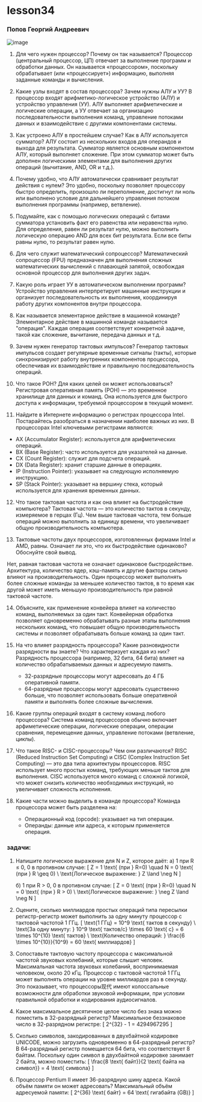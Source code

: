 # lesson34
### Попов Георгий Андреевич

![image](https://github.com/user-attachments/assets/3eac1c7a-d657-4f59-b5e0-adff704a904d)

1. Для чего нужен процессор? Почему он так называется?
   Процессор (центральный процессор, ЦП) отвечает за выполнение программ и обработки данных. Он называется «процессором», поскольку обрабатывает (или «процессирует») информацию, выполняя заданные команды и вычисления.

2. Какие узлы входят в состав процессора? Зачем нужны АЛУ и УУ?
   В процессор входят арифметико-логическое устройство (АЛУ) и устройство управления (УУ). АЛУ выполняет арифметические и логические операции, а УУ отвечает за организацию последовательности выполнения команд, управление потоками данных и взаимодействие с другими компонентами системы.

3. Как устроено АЛУ в простейшем случае? Как в АЛУ используется сумматор?
   АЛУ состоит из нескольких входов для операндов и выхода для результата. Сумматор является основным компонентом АЛУ, который выполняет сложение. При этом сумматор может быть дополнен логическими элементами для выполнения других операций (вычитание, AND, OR и т.д.).

4. Почему удобно, что АЛУ автоматически сравнивает результат действия с нулем?
   Это удобно, поскольку позволяет процессору быстро определить, произошло ли переполнение, достигнут ли ноль или выполнено условие для дальнейшего управления потоком выполнения программы (например, ветвление).

5. Подумайте, как с помощью логических операций с битами сумматора установить факт его равенства или неравенства нулю.
   Для определения, равен ли результат нулю, можно выполнить логическую операцию AND для всех бит результата. Если все биты равны нулю, то результат равен нулю.

6. Для чего служит математический сопроцессор?
   Математический сопроцессор (FPU) предназначен для выполнения сложных математических вычислений с плавающей запятой, освобождая основной процессор для выполнения других задач.

7. Какую роль играет УУ в автоматическом выполнении программ?
   Устройство управления интерпретирует машинные инструкции и организует последовательность их выполнения, координируя работу других компонентов внутри процессора.

8. Как называется элементарное действие в машинной команде?
   Элементарное действие в машинной команде называется "операция". Каждая операция соответствует конкретной задаче, такой как сложение, вычитание, передача данных и т.д.

9. Зачем нужен генератор тактовых импульсов?
   Генератор тактовых импульсов создает регулярные временные сигналы (такты), которые синхронизируют работу внутренних компонентов процессора, обеспечивая их взаимодействие и правильную последовательность операций.

10. Что такое РОН? Для каких целей он может использоваться?
    Регистровая оперативная память (РОН) — это временное хранилище для данных и команд. Она используется для быстрого доступа к информации, требуемой процессором в текущий момент.

11. Найдите в Интернете информацию о регистрах процессора Intel. Постарайтесь разобраться в назначении наиболее важных из них.
    В процессорах Intel ключевыми регистрами являются:
   - AX (Accumulator Register): используется для арифметических операций.
   - BX (Base Register): часто используется для указателей на данные.
   - CX (Count Register): служит для подсчета операций.
   - DX (Data Register): хранит старшие данные в операциях.
   - IP (Instruction Pointer): указывает на следующую исполняемую инструкцию.
   - SP (Stack Pointer): указывает на вершину стека, который используется для хранения временных данных.

12. Что такое тактовая частота и как она влияет на быстродействие компьютера?
    Тактовая частота — это количество тактов в секунду, измеряемое в герцах (Гц). Чем выше тактовая частота, тем больше операций можно выполнить за единицу времени, что увеличивает общую производительность компьютера.

13. Тактовые частоты двух процессоров, изготовленных фирмами Intel и AMD, равны. Означает ли это, что их быстродействие одинаково? Обоснуйте свой вывод.

Нет, равная тактовая частота не означает одинаковое быстродействие. Архитектура, количество ядер, кэш-память и другие факторы сильно влияют на производительность. Один процессор может выполнять более сложные команды за меньшее количество тактов, в то время как другой может иметь меньшую производительность при равной тактовой частоте.

14. Объясните, как применение конвейера влияет на количество команд, выполняемых за один такт.
    Конвейерная обработка позволяет одновременно обрабатывать разные этапы выполнения нескольких команд, что повышает общую производительность системы и позволяет обрабатывать больше команд за один такт.

15. На что влияет разрядность процессора? Какие разновидности разрядности вы знаете? Что характеризует каждая из них?
    Разрядность процессора (например, 32 бита, 64 бита) влияет на количество обрабатываемых данных и адресуемую память. 
    - 32-разрядные процессоры могут адресовать до 4 ГБ оперативной памяти.
    - 64-разрядные процессоры могут адресовать существенно больше, что позволяет использовать больше оперативной памяти и выполнять более сложные вычисления.

16. Какие группы операций входят в систему команд любого процессора?
    Система команд процессоров обычно включает арфиметические операции, логические операции, операции сравнения, перемещение данных, управление потоками (ветвление, циклы).

17. Что такое RISC- и CISC-процессоры? Чем они различаются?
    RISC (Reduced Instruction Set Computing) и CISC (Complex Instruction Set Computing) — это два типа архитектуры процессоров.
    RISC использует много простых команд, требующих меньше тактов для выполнения.
    CISC используется много команд с сложной логикой, что может снизить количество необходимых инструкций, но увеличивает сложность исполнения.

19. Какие части можно выделить в команде процессора?
    Команда процессора может быть разделена на:
    - Операционный код (opcode): указывает на тип операции.
    - Операнды: данные или адреса, к которым применяется операция.
   
### задачи:

1. Напишите логическое выражение для N и Z, которое даёт:
   а) 1 при R ≤ 0, 0 в противном случае:
   [
   Z = 1 \text{ (при } R=0) \quad N = 0 \text{ (при } R \geq 0) \\
   \text{Логическое выражение: } Z \land \neg N
   \]
   
   б) 1 при R > 0, 0 в противном случае:
   [
   Z = 0 \text{ (при } R=0) \quad N = 0 \text{ (при } R > 0) \\
   \text{Логическое выражение: } \neg Z \land \neg N
   \]

2. Оцените, сколько миллиардов простых операций типа пересылки регистр-регистр может выполнить за одну минуту процессор с тактовой частотой 1 ГГц.
   [
   \text{1 ГГц} = 10^9 \text{ тактов в секунду} \\
   \text{За одну минуту: } 10^9 \text{ тактов/с} \times 60 \text{ с} = 6 \times 10^{10} \text{ тактов} \\
   \text{Количество операций: } \frac{6 \times 10^{10}}{10^9} = 60 \text{ миллиардов}
   \]

3. Сопоставьте тактовую частоту процессора с максимальной частотой звуковых колебаний, которые слышит человек.
   Максимальная частота звуковых колебаний, воспринимаемая человеком, около 20 кГц. Процессор с тактовой частотой 1 ГГц может выполнять операции на уровне миллиардов раз в секунду. Это показывает, что процессоры现代 имеют колоссальные возможности для обработки звуковой информации, при условии правильной обработки и кодирования аудиосигналов.

4. Какое максимальное десятичное целое число без знака можно поместить в 32-разрядный регистр?
   Максимальное беззнаковое число в 32-разрядном регистре:
   [
   2^{32} - 1 = 4294967295
   \]

5. Сколько символов, закодированных в двухбайтной кодировке UNICODE, можно загрузить одновременно в 64-разрядный регистр?
В 64-разрядный регистр помещается 64 бита, что соответствует 8 байтам. Поскольку один символ в двухбайтной кодировке занимает 2 байта, можно поместить:
   [
   \frac{8 \text{ байт}}{2 \text{ байта на символ}} = 4 \text{ символа}
   \]

6. Процессор Pentium II имеет 36-разрядную шину адреса. Какой объём памяти он может адресовать?
   Максимальный объём адресуемой памяти:
   [
   2^{36} \text{ байт} = 64 \text{ гигабайта (GB)}
   \]
